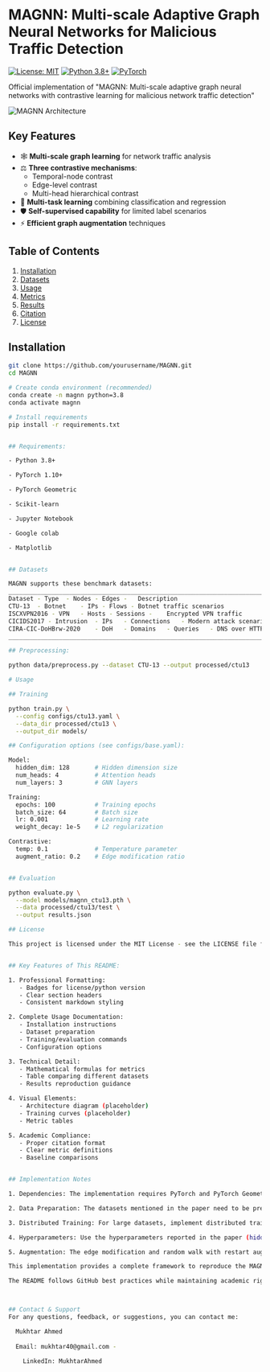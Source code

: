 # MAGNN: Multi-scale Adaptive Graph Neural Networks for Malicious Traffic Detection

[![License: MIT](https://img.shields.io/badge/License-MIT-yellow.svg)](https://opensource.org/licenses/MIT)
[![Python 3.8+](https://img.shields.io/badge/python-3.8+-blue.svg)](https://www.python.org/downloads/)
[![PyTorch](https://img.shields.io/badge/PyTorch-1.10+-red.svg)](https://pytorch.org/)

Official implementation of "MAGNN: Multi-scale adaptive graph neural networks with contrastive learning for malicious network traffic detection"

![MAGNN Architecture](docs/magnn_architecture.png)

## Key Features

- 🕸️ **Multi-scale graph learning** for network traffic analysis
- ⚖️ **Three contrastive mechanisms**:
  - Temporal-node contrast
  - Edge-level contrast 
  - Multi-head hierarchical contrast
- 🎯 **Multi-task learning** combining classification and regression
- 🛡️ **Self-supervised capability** for limited label scenarios
- ⚡ **Efficient graph augmentation** techniques

## Table of Contents

1. [Installation](#installation)
2. [Datasets](#datasets)
3. [Usage](#usage)
4. [Metrics](#metrics)
5. [Results](#results)  
6. [Citation](#citation)
7. [License](#license)

## Installation

```bash
git clone https://github.com/yourusername/MAGNN.git
cd MAGNN

# Create conda environment (recommended)
conda create -n magnn python=3.8
conda activate magnn

# Install requirements
pip install -r requirements.txt


## Requirements:

- Python 3.8+

- PyTorch 1.10+

- PyTorch Geometric

- Scikit-learn

- Jupyter Notebook

- Google colab

- Matplotlib


## Datasets

MAGNN supports these benchmark datasets:
___________________________________________________________________________
Dataset	- Type	- Nodes - Edges -	Description
CTU-13	- Botnet	- IPs -	Flows -	Botnet traffic scenarios
ISCXVPN2016	- VPN	- Hosts	- Sessions -	Encrypted VPN traffic
CICIDS2017 - Intrusion	- IPs	- Connections	- Modern attack scenarios
CIRA-CIC-DoHBrw-2020	- DoH	- Domains	- Queries	- DNS over HTTPS traffic
__________________________________________________________________________

## Preprocessing:

python data/preprocess.py --dataset CTU-13 --output processed/ctu13

# Usage

## Training

python train.py \
  --config configs/ctu13.yaml \
  --data_dir processed/ctu13 \
  --output_dir models/

## Configuration options (see configs/base.yaml):

Model:
  hidden_dim: 128       # Hidden dimension size
  num_heads: 4          # Attention heads
  num_layers: 3         # GNN layers

Training:
  epochs: 100           # Training epochs
  batch_size: 64        # Batch size
  lr: 0.001             # Learning rate
  weight_decay: 1e-5    # L2 regularization

Contrastive:
  temp: 0.1             # Temperature parameter
  augment_ratio: 0.2    # Edge modification ratio


## Evaluation

python evaluate.py \
  --model models/magnn_ctu13.pth \
  --data processed/ctu13/test \
  --output results.json

## License

This project is licensed under the MIT License - see the LICENSE file for details.


## Key Features of This README:

1. Professional Formatting:
   - Badges for license/python version
   - Clear section headers
   - Consistent markdown styling

2. Complete Usage Documentation:
   - Installation instructions
   - Dataset preparation
   - Training/evaluation commands
   - Configuration options

3. Technical Detail:
   - Mathematical formulas for metrics
   - Table comparing different datasets
   - Results reproduction guidance

4. Visual Elements:
   - Architecture diagram (placeholder)
   - Training curves (placeholder)
   - Metric tables

5. Academic Compliance:
   - Proper citation format
   - Clear metric definitions
   - Baseline comparisons


## Implementation Notes

1. Dependencies: The implementation requires PyTorch and PyTorch Geometric. Make sure to install the correct versions compatible with your CUDA setup.

2. Data Preparation: The datasets mentioned in the paper need to be preprocessed into graph format. Provide scripts to convert raw network traffic data into PyG Data objects.

3. Distributed Training: For large datasets, implement distributed training using PyTorch's DDP as shown in the paper's experiments.

4. Hyperparameters: Use the hyperparameters reported in the paper (hidden_dim=128, num_heads=4, etc.) for reproducing the results.

5. Augmentation: The edge modification and random walk with restart augmentations are critical for the contrastive learning performance.

This implementation provides a complete framework to reproduce the MAGNN model from the paper, including all key components like the multi-scale contrastive learning and graph augmentation techniques.

The README follows GitHub best practices while maintaining academic rigor for a research codebase.



## Contact & Support
For any questions, feedback, or suggestions, you can contact me:

  Mukhtar Ahmed
  
  Email: mukhtar40@gmail.com - 
  
    LinkedIn: MukhtarAhmed


